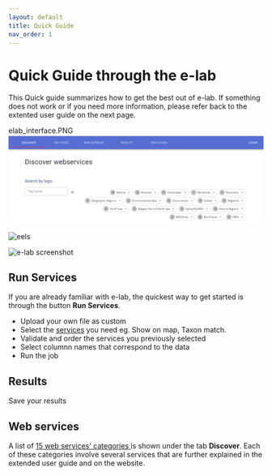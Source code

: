 ```yaml
---
layout: default
title: Quick Guide
nav_order: 1
---
```


# Quick Guide through the e-lab
This Quick guide summarizes how to get the best out of e-lab. If something does not work or if you need more information, please refer back to the extented user guide on the next page.

elab_interface.PNG
![blablabla](https://raw.githubusercontent.com/lifewatch/elab-documentation/main/assets/images/elab_interface.PNG)

![eels](https://github.com/lifewatch/elab-documentation/assets/144227108/e7d7b798-3617-4991-8984-a72b07085ba0)


![e-lab screenshot]()

## Run Services 
If you are already familiar with e-lab, the quickest way to get started is through the button **Run Services**. 

- Upload your own file as custom
- Select the [services](docs/web-services-description.md) you need eg. Show on map, Taxon match.
- Validate and order the services you previously selected 
- Select columnn names that correspond to the data
- Run the job 

## Results
Save your results 

## Web services 
A list of [15 web services' categories ](docs/web-services-description.md) is shown under the tab **Discover**. Each of these categories involve several services that are further explained in the extended user guide and on the website. 
